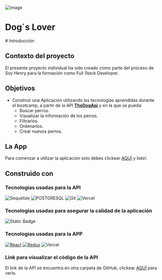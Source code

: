 ![image](https://res.cloudinary.com/dnhjrtihu/image/upload/v1700534755/DogsLover/h38pyfrmktkfijzmsvm9.png)

# Dog´s Lover

<div align="left">
# Introducción

## Contexto del proyecto

El presente proyecto individual ha sido creado como parte del proceso de Soy Henry para la formación como Full Stack Developer.

## Objetivos

- Construir una Aplicación utilizando las tecnologías aprendidas durante el bootcamp, a partir de la API [**TheDogApi**](https://thedogapi.com/) y en la que se pueda:
  -  Buscar perros.
  -  Visualizar la información de los perros.
  -  Filtrarlos. 
  -  Ordenarlos.
  -  Crear nuevos perros.
    
## La App

Para comenzar a utilizar la aplicacion solo debes clickear [AQUÍ](https://front-end-dogs-beta.vercel.app/) y listo!.

## Construido con

### Tecnologias usadas para la API

![Sequelize](https://img.shields.io/badge/Sequelize-00000?style=for-the-badge&logo=sequelize&logoColor=green&color=white)
![POSTGRESQL](https://img.shields.io/badge/PostgreSQL-00000?style=for-the-badge&logo=postgresql&logoColor=blue&color=white)
![Git](https://img.shields.io/badge/git-00000?style=for-the-badge&logo=git&color=white)
![Vercel](https://img.shields.io/badge/vercel-00000?style=for-the-badge&logo=vercel&logoColor=black&color=white)

### Tecnologías usadas para asegurar la calidad de la aplicación

![Static Badge](https://img.shields.io/badge/hoppscotch.io-black?style=for-the-badge&logo=hoppscotch)

### Tecnologías usadas para la APP

[![React](https://img.shields.io/badge/React-61DAFB?style=for-the-badge&logo=react&logoColor=white)](https://reactjs.org/)
[![Redux](https://img.shields.io/badge/Redux-764ABC?style=for-the-badge&logo=redux&logoColor=white)](https://redux.js.org/)
![Vercel](https://img.shields.io/badge/vercel-00000?style=for-the-badge&logo=vercel&logoColor=black&color=white)

### Link para visualizar el código de la API 

El link de la API  se encuentra en otra carpeta de GitHub, clickear [AQUÍ](https://github.com/AngelBlackBlue/BackEnd-Dogs) para verlo. 

